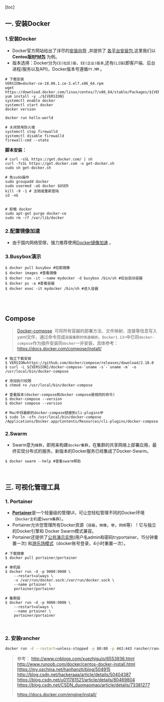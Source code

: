 [toc]

## 一. 安装Docker

### 1.安装Docker

- Docker官方网站给出了详尽的[安装向导](https://docs.docker.com/install) ,并提供了 [各平台安装包](https://download.docker.com/),这里我们以**Centos版[RPM包](https://download.docker.com/linux/centos/7/x86_64/stable/Packages)** 为例。 
- 版本选择：Docker分为`CE(社区)版`、`EE(企业)版本`,还有`CLI版`(即客户端、后台进程/服务以及API)，Docker版本号遵循`YY.MM` 。
```shell
# 下载安装
VERSION=docker-ce-18.06.1.ce-3.el7.x86_64.rpm
wget https://download.docker.com/linux/centos/7/x86_64/stable/Packages/${VERSION}
yum install -y ./${VERSION}
systemctl enable docker
systemctl start docker
docker version
         
docker run hello-world

# 关闭禁用防火墙
systemctl stop firewalld
systemctl disable firewalld
firewall-cmd --state
```
**脚本安装：**
```shell
# curl -sSL https://get.docker.com/ | sh
curl -fsSL https://get.docker.com -o get-docker.sh
sudo sh get-docker.sh

# 免sudo操作
sudo groupadd docker
sudo usermod -aG docker $USER
kill -9 -1 # 注销或重新登陆
id -nG


# 卸载 docker
sudo apt-get purge docker-ce
sudo rm -rf /var/lib/docker
```

### 2.配置镜像加速
- 由于国内网络受限，强力推荐使用[Docker镜像加速](http://www.daocloud.io/mirror#accelerator-doc) 。

### 3.Busybox演示

```shell
$ docker pull busybox #拉取镜像
$ docker images #查看镜像
$ docker run -it --name mydocker -d busybox /bin/sh #后台启动容器
$ docker ps -a #查看容器
$ docker exec -it mydocker /bin/sh #进入容器
```
<br/>

<br/>



## Compose

> [Docker-compose](https://github.com/docker/compose/releases/)  可将所有容器的部署方法、文件映射、连接等信息写入yaml文件，通过命令完成`容器集群的快速编排`。`Docker1.13+`中已将`docker-compose`作为插件安装同`docker`一并安装，具体参考： https://docs.docker.com/compose/install/

```shell
# 独立下载安装
$ VERSION=https://github.com/docker/compose/releases/download/2.18.0
$ curl -L ${VERSION}/docker-compose-`uname -s`-`uname -m` -o /usr/local/bin/docker-compose

# 添加执行权限
$ chmod +x /usr/local/bin/docker-compose

# 查看版本(docker-compose和docker compose是相同的命令)
$ docker-compose --version
$ docker compose --version

# Mac中将最新的docker-compose链接到cli-plugins中
$ sudo ln -sfn /usr/local/bin/docker-compose /Applications/Docker.app/Contents/Resources/cli-plugins/docker-compose
```



### 2.Swarm

- Swarm意为`蜂群`，即用来构建`docker集群`，在集群的共享网络上部署应用，最终实现分布式的服务，新版本的Docker服务已经集成了Docker-Swarm。
```shell
$ docker swarm --help #查看swarm帮助
```

<br/>

## 三. 可视化管理工具

### 1. Portainer

- [**Portainer**](https://github.com/portainer/portainer/releases)是一个轻量级的管理UI，可让您轻松管理不同的Docker环境（`Docker主机`或`Swarm集群`）。
- Portainer允许您管理所有Docker资源（`容器`，`映像`，`卷`，`网络`等）！它与独立的Docker引擎和 Docker Swarm模式兼容。
- Portainer还提供了[公共演示实例](http://demo.portainer.io)(用户名admin和密码tryportainer，15分钟重置一次) 和[游乐场模式](http://play-with-docker.com/?stack=https://raw.githubusercontent.com/portainer/portainer-demo/master/play-with-docker/docker-stack.yml)（docker账号登录，4小时重置一次）。
```shell
# 下载镜像
$ docker pull portainer/portainer

# 单机版
$ docker run -d -p 9000:9000 \
    --restart=always \
    -v /var/run/docker.sock:/var/run/docker.sock \
    --name prtainer \
    portainer/portainer

# 集群版
$ docker run -d -p 9000:9000 \
    --restart=always \
    --name prtainer \ 
    portainer/portainer 
```
<br/>

### 2. 安装rancher

```sh
docker run -d --restart=unless-stopped -p 80:80 -p 443:443 rancher/rancher
```

> 参考：
> http://www.cnblogs.com/xuezhigu/p/6553936.html
> http://www.runoob.com/docker/centos-docker-install.html
> https://my.oschina.net/hanhanztj/blog/504915
> http://blog.csdn.net/hackeraaa/article/details/50404387
> https://blog.csdn.net/u011781521/article/details/80469804
> https://blog.csdn.net/CSDN_duomaomao/article/details/73381277
>
> https://docs.docker.com/engine/install/
>
> 





